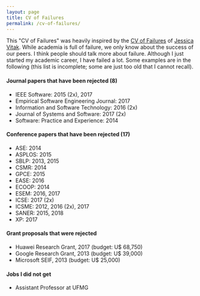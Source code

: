 ```yaml
---
layout: page
title: CV of Failures
permalink: /cv-of-failures/
---
```


This "CV of Failures" was heavily inspired by the [CV of Failures](https://vitak.files.wordpress.com/2017/12/vitak-cv-of-failures-dec17.pdf) of [Jessica Vitak](https://jessicavitak.com/). While academia is full of failure, we only know about the success of our peers. I think people should talk more about failure. Although I just started my academic career, I have failed a lot. Some examples are in the following (this list is incomplete; some are just too old that I cannot recall).

#### Journal papers that have been rejected (8)

- IEEE Software: 2015 (2x), 2017
- Empirical Software Engineering Journal: 2017
- Information and Software Technology: 2016 (2x)
- Journal of Systems and Software: 2017 (2x)
- Software: Practice and Experience: 2014

#### Conference papers that have been rejected (17)

- ASE: 2014
- ASPLOS: 2015
- SBLP: 2013, 2015
- CSMR: 2014
- GPCE: 2015
- EASE: 2016
- ECOOP: 2014
- ESEM: 2016, 2017
- ICSE: 2017 (2x)
- ICSME: 2012, 2016 (2x), 2017
- SANER: 2015, 2018
- XP: 2017

#### Grant proposals that were rejected

- Huawei Research Grant, 2017 (budget: U$ 68,750)
- Google Research Grant, 2013 (budget: U$ 39,000)
- Microsoft SEIF, 2013 (budget: U$ 25,000)

#### Jobs I did not get

- Assistant Professor at UFMG
